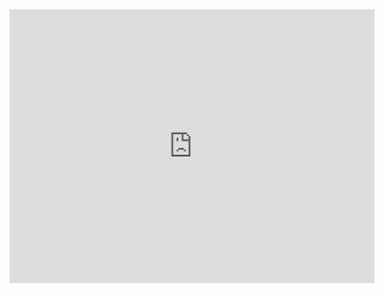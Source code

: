 <iframe src="https://archive.org/embed/TheWomanInGreen1945" width="640" height="480" frameborder="0" webkitallowfullscreen="true" mozallowfullscreen="true" allowfullscreen></iframe>